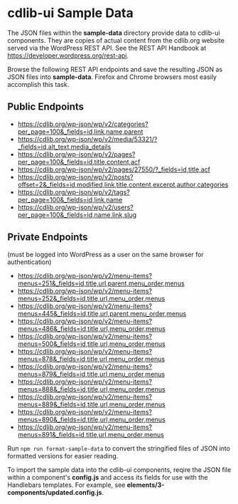 # cdlib-ui Sample Data

The JSON files within the **sample-data** directory provide data to cdlib-ui components. They are copies of actual content from the cdlib.org website served via the WordPress REST API. See the REST API Handbook at https://developer.wordpress.org/rest-api.

Browse the following REST API endpoints and save the resulting JSON as JSON files into **sample-data**. Firefox and Chrome browsers most easily accomplish this task.

## Public Endpoints

* https://cdlib.org/wp-json/wp/v2/categories?per_page=100&_fields=id,link,name,parent
* https://cdlib.org/wp-json/wp/v2/media/53321/?_fields=id,alt_text,media_details
* https://cdlib.org/wp-json/wp/v2/pages?per_page=100&_fields=id,title,content,acf
* https://cdlib.org/wp-json/wp/v2/pages/27550/?_fields=id,title,acf
* https://cdlib.org/wp-json/wp/v2/posts?offset=2&_fields=id,modified,link,title,content,excerpt,author,categories
* https://cdlib.org/wp-json/wp/v2/tags?per_page=100&_fields=id,link,name
* https://cdlib.org/wp-json/wp/v2/users?per_page=100&_fields=id,name,link,slug

## Private Endpoints

(must be logged into WordPress as a user on the same browser for authentication)

* https://cdlib.org/wp-json/wp/v2/menu-items?menus=251&_fields=id,title,url,parent,menu_order,menus
* https://cdlib.org/wp-json/wp/v2/menu-items?menus=252&_fields=id,title,url,menu_order,menus
* https://cdlib.org/wp-json/wp/v2/menu-items?menus=445&_fields=id,title,url,parent,menu_order,menus
* https://cdlib.org/wp-json/wp/v2/menu-items?menus=486&_fields=id,title,url,menu_order,menus
* https://cdlib.org/wp-json/wp/v2/menu-items?menus=500&_fields=id,title,url,menu_order,menus
* https://cdlib.org/wp-json/wp/v2/menu-items?menus=878&_fields=id,title,url,menu_order,menus
* https://cdlib.org/wp-json/wp/v2/menu-items?menus=879&_fields=id,title,url,menu_order,menus
* https://cdlib.org/wp-json/wp/v2/menu-items?menus=888&_fields=id,title,url,menu_order,menus
* https://cdlib.org/wp-json/wp/v2/menu-items?menus=889&_fields=id,title,url,menu_order,menus
* https://cdlib.org/wp-json/wp/v2/menu-items?menus=890&_fields=id,title,url,menu_order,menus
* https://cdlib.org/wp-json/wp/v2/menu-items?menus=891&_fields=id,title,url,menu_order,menus

Run `npm run format-sample-data` to convert the stringified files of JSON into formatted versions for easier reading.

To import the sample data into the cdlib-ui components, reqire the JSON file within a component's **config.js** and access its fields for use with the Handlebars templates. For example, see **elements/3-components/updated.config.js**.
